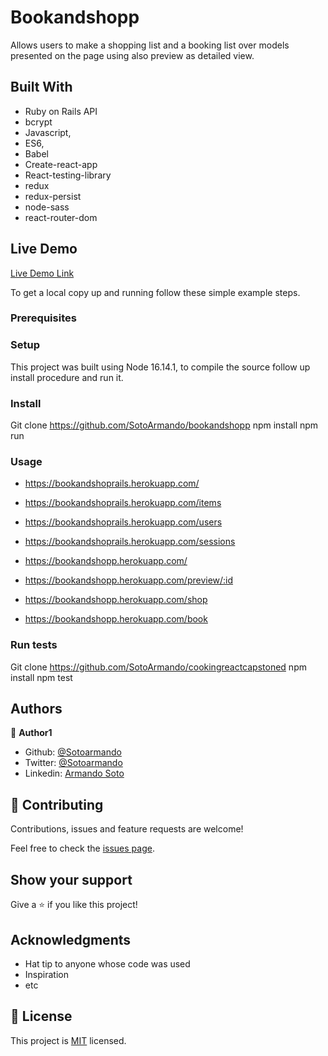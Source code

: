 # Bookandshopp

Allows users to make a shopping list and a booking list over models presented on the page using also preview as detailed view.

## Built With
- Ruby on Rails API
- bcrypt 
- Javascript,
- ES6,
- Babel
- Create-react-app
- React-testing-library
- redux
- redux-persist
- node-sass
- react-router-dom

## Live Demo

[Live Demo Link](https://bookandshopp.herokuapp.com/)

To get a local copy up and running follow these simple example steps.

### Prerequisites

### Setup

This project was built using Node 16.14.1, to compile the source follow up install procedure and run it.

### Install

Git clone https://github.com/SotoArmando/bookandshopp
npm install
npm run

### Usage

- https://bookandshoprails.herokuapp.com/
- https://bookandshoprails.herokuapp.com/items
- https://bookandshoprails.herokuapp.com/users
- https://bookandshoprails.herokuapp.com/sessions

- https://bookandshopp.herokuapp.com/
- https://bookandshopp.herokuapp.com/preview/:id
- https://bookandshopp.herokuapp.com/shop
- https://bookandshopp.herokuapp.com/book

### Run tests

Git clone https://github.com/SotoArmando/cookingreactcapstoned
npm install
npm test

## Authors

👤 **Author1**

- Github: [@Sotoarmando](https://github.com/Sotoarmando)
- Twitter: [@Sotoarmando](https://twitter.com/sotoarmando)
- Linkedin: [Armando Soto](https://linkedin.com/armandosotomelo)


## 🤝 Contributing

Contributions, issues and feature requests are welcome!

Feel free to check the [issues page](issues/).

## Show your support

Give a ⭐️ if you like this project!

## Acknowledgments

- Hat tip to anyone whose code was used
- Inspiration
- etc

## 📝 License

This project is [MIT](lic.url) licensed.
